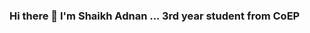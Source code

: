 ### Hi there 👋 I'm Shaikh Adnan ... 3rd year student from CoEP

<!--
**Adnansk01/Adnansk01** is a ✨ _special_ ✨ repository because its `README.md` (this file) appears on your GitHub profile.

Here are some ideas to get you started:

🌱 I’m currently learning flask and react
